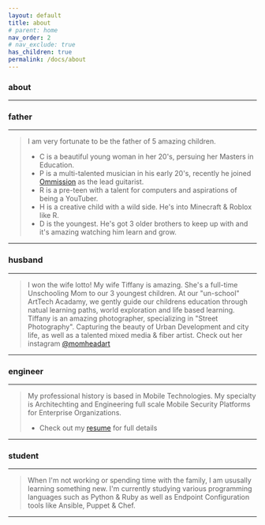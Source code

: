 ```yaml
---
layout: default
title: about
# parent: home
nav_order: 2
# nav_exclude: true
has_children: true
permalink: /docs/about
---
```


### about
---
### father
---
> I am very fortunate to be the father of 5 amazing children.
> - C is a beautiful young woman in her 20's, persuing her Masters in Education.
> - P is a multi-talented musician in his early 20's, recently he joined [Ommission](https://omissiontx.bandcamp.com/releases) as the lead guitarist.
> - R is a pre-teen with a talent for computers and aspirations of being a YouTuber.
> - H is a creative child with a wild side.  He's into Minecraft & Roblox like R.
> - D is the youngest.  He's got 3 older brothers to keep up with and it's amazing watching him learn and grow.  

---
### husband
---
> I won the wife lotto!  My wife Tiffany is amazing.  She's a full-time Unschooling Mom to our 3 youngest children.
> At our "un-school" ArtTech Acadamy, we gently guide our childrens education through natual learning paths, world exploration and life based learning.
> Tiffany is an amazing photographer, specializing in "Street Photography".  Capturing the beauty of Urban Development and city life, as well as a talented mixed media & fiber artist.  Check out her instagram [@momheadart](https://www.instagram.com/momheadart/)

---
### engineer
---
> My professional history is based in Mobile Technologies.  My specialty is Architechting and Engineering full scale Mobile Security Platforms for Enterprise Organizations.
> - Check out my [resume](https://ninexmobility.github.io/resume_cv) for full details

---
### student
--- 
> When I'm not working or spending time with the family, I am ususally learning something new.
> I'm currently studying various programming languages such as Python & Ruby as well as Endpoint Configuration tools like Ansible, Puppet & Chef.

---